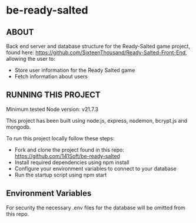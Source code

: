 # be-ready-salted

## ABOUT
Back end server and database structure for the Ready-Salted game project, found here: https://github.com/SixteenThousand/Ready-Salted-Front-End, allowing the user to:
- Store user information for the Ready Salted game
- Fetch information about users

## RUNNING THIS PROJECT
Minimum tested Node version: v21.7.3

This project has been built using node.js, express, nodemon, bcrypt.js and mongodb.

To run this project locally follow these steps: 
- Fork and clone the project found in this repo: https://github.com/141Soft/be-ready-salted
- Install required dependencies using npm install
- Configure your environment variables to connect to your database
- Run the startup script using npm start

## Environment Variables
For security the necessary .env files for the database will be omitted from this repo.
